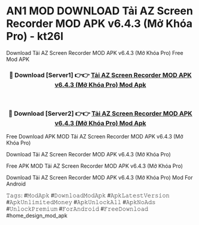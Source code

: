 # AN1 MOD DOWNLOAD Tải AZ Screen Recorder MOD APK v6.4.3 (Mở Khóa Pro) - kt26l
Download Tải AZ Screen Recorder MOD APK v6.4.3 (Mở Khóa Pro) Free Mod APK

<div align="center">
<h3>🔴 Download [Server1] 👉👉 <a href="https://apk-comot.site?title=Tải_AZ_Screen_Recorder_MOD_APK_v6.4.3_(Mở_Khóa_Pro)">Tải AZ Screen Recorder MOD APK v6.4.3 (Mở Khóa Pro) Mod Apk</a></h3><br>

<h3>🔴 Download [Server2] 👉👉 <a href="https://apk-comot.site?title=Tải_AZ_Screen_Recorder_MOD_APK_v6.4.3_(Mở_Khóa_Pro)">Tải AZ Screen Recorder MOD APK v6.4.3 (Mở Khóa Pro) Mod Apk</a></h3>
</div>


Free Download APK MOD Tải AZ Screen Recorder MOD APK v6.4.3 (Mở Khóa Pro)

Download Tải AZ Screen Recorder MOD APK v6.4.3 (Mở Khóa Pro) 

Free APK MOD Tải AZ Screen Recorder MOD APK v6.4.3 (Mở Khóa Pro) 

Download Tải AZ Screen Recorder MOD APK v6.4.3 (Mở Khóa Pro) Mod For Android

𝚃𝚊𝚐𝚜: #𝙼𝚘𝚍𝙰𝚙𝚔 #𝙳𝚘𝚠𝚗𝚕𝚘𝚊𝚍𝙼𝚘𝚍𝙰𝚙𝚔 #𝙰𝚙𝚔𝙻𝚊𝚝𝚎𝚜𝚝𝚅𝚎𝚛𝚜𝚒𝚘𝚗 #𝙰𝚙𝚔𝚄𝚗𝚕𝚒𝚖𝚒𝚝𝚎𝚍𝙼𝚘𝚗𝚎𝚢 #𝙰𝚙𝚔𝚄𝚗𝚕𝚘𝚌𝚔𝙰𝚕𝚕 #𝙰𝚙𝚔𝙽𝚘𝙰𝚍𝚜 #𝚄𝚗𝚕𝚘𝚌𝚔𝙿𝚛𝚎𝚖𝚒𝚞𝚖 #𝙵𝚘𝚛𝙰𝚗𝚍𝚛𝚘𝚒𝚍 #𝙵𝚛𝚎𝚎𝙳𝚘𝚠𝚗𝚕𝚘𝚊𝚍 #home_design_mod_apk